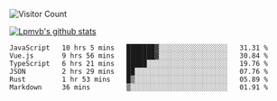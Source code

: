 ![Visitor Count](https://profile-counter.glitch.me/Lpmvb/count.svg)

[![Lpmvb's github stats](https://github-readme-stats.vercel.app/api?username=lpmvb&show_icons=true&title_color=fff&icon_color=79ff97&text_color=9f9f9f&bg_color=151515)](https://github.com/anuraghazra/github-readme-stats)

<!--
Here are some ideas to get you started:

- 🔭 I’m currently working on ...
- 🌱 I’m currently learning ...
- 👯 I’m looking to collaborate on ...
- 🤔 I’m looking for help with ...
- 💬 Ask me about ...
- 📫 How to reach me: ...
- 😄 Pronouns: ...
- ⚡ Fun fact: ...
-->

<!--START_SECTION:waka-->

```text
JavaScript   10 hrs 5 mins   ███████▓░░░░░░░░░░░░░░░░░   31.31 %
Vue.js       9 hrs 56 mins   ███████▓░░░░░░░░░░░░░░░░░   30.84 %
TypeScript   6 hrs 21 mins   █████░░░░░░░░░░░░░░░░░░░░   19.76 %
JSON         2 hrs 29 mins   ██░░░░░░░░░░░░░░░░░░░░░░░   07.76 %
Rust         1 hr 53 mins    █▒░░░░░░░░░░░░░░░░░░░░░░░   05.89 %
Markdown     36 mins         ▒░░░░░░░░░░░░░░░░░░░░░░░░   01.91 %
```

<!--END_SECTION:waka-->

